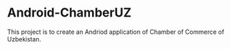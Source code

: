 # Android-ChamberUZ
This project is to create an Andriod application of Chamber of Commerce of Uzbekistan.
